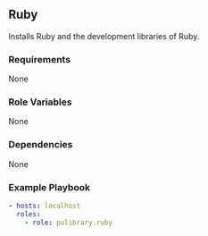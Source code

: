 ## Ruby

Installs Ruby and the development libraries of Ruby.

### Requirements

None

### Role Variables

None

### Dependencies

None

### Example Playbook

```yaml
- hosts: localhost
  roles:
    - role: pulibrary.ruby
```
